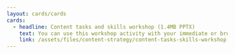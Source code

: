```yaml
---
layout: cards/cards
cards:
  - headline: Content tasks and skills workshop (1.4MB PPTX)
    text: You can use this workshop activity with your immediate or broader teams. Invite a mix of people who plan, create, check, test and remove content. Ideally, run this workshop during the planning content stage.
    link: /assets/files/content-strategy/content-tasks-skills-workshop.pptx 
---
```

